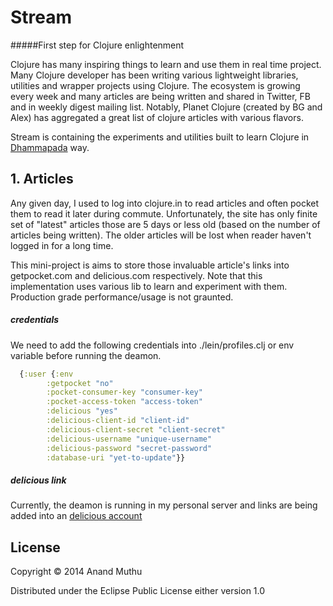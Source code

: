 # Stream
#####First step for Clojure enlightenment

Clojure has many inspiring things to learn and use them in real time project. Many Clojure developer has been writing various lightweight libraries, utilities and  wrapper projects using Clojure. The ecosystem is growing every week and many articles are being written and shared in Twitter, FB and in weekly digest mailing list. Notably, Planet Clojure (created by BG and Alex) has aggregated a great list of clojure articles with various flavors.

Stream is containing the experiments and utilities built to learn Clojure in [Dhammapada](http://en.wikipedia.org/wiki/Dhammapada) way.

## 1. Articles
Any given day, I used to log into clojure.in to read articles and often pocket them to read it later during commute. Unfortunately, the site has only finite set of "latest" articles those are 5 days or less old (based on the number of articles being written). The older articles will be lost when reader haven't logged in for a long time.

This mini-project is aims to store those invaluable article's links into getpocket.com and delicious.com respectively. Note that this implementation uses various lib to learn and experiment with them. Production grade performance/usage is not graunted.

##### credentials

We need to add the following credentials into ./lein/profiles.clj or env variable before running the deamon.

```clj
  {:user {:env
        :getpocket "no"
        :pocket-consumer-key "consumer-key"
        :pocket-access-token "access-token"
        :delicious "yes"
        :delicious-client-id "client-id"
        :delicious-client-secret "client-secret"
        :delicious-username "unique-username"
        :delicious-password "secret-password"
        :database-uri "yet-to-update"}}
```

##### delicious link

Currently, the deamon is running in my personal server and links are being added into an [delicious account](https://delicious.com/ananthmv/planet-clojure)

## License

Copyright © 2014 Anand Muthu

Distributed under the Eclipse Public License either version 1.0
